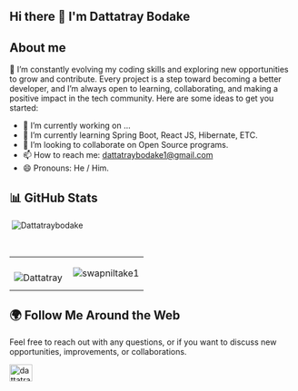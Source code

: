 ## Hi there 👋 I'm Dattatray Bodake

<!-- **Dattatraybodake/dattatraybodake** is a ✨ _special_ ✨ repository because its `README.md` (this file) appears on your GitHub profile.-->

## **About me**
<p> 🌱 I’m constantly evolving my coding skills and exploring new opportunities to grow and contribute. Every project is a step toward becoming a better developer, and I’m always open to learning, collaborating, and making a positive impact in the tech community.
Here are some ideas to get you started:

- 🔭 I’m currently working on ...
- 🌱 I’m currently learning Spring Boot, React JS, Hibernate, ETC.
- 👯 I’m looking to collaborate on Open Source programs.
- 📫 How to reach me: dattatraybodake1@gmail.com
- 😄 Pronouns: He / Him.
    </p>

## 📊 GitHub Stats
<p>&nbsp;<img align="center" src="https://github-readme-stats.vercel.app/api?username=Dattatraybodake&show_icons=true&locale=en" alt="Dattatraybodake" /></p>
  <br>
  <table>
  <tr>
   <td>
     <p><img align="left" src="https://github-readme-stats.vercel.app/api/top-langs?username=Dattatraybodake&show_icons=true&locale=en&layout=compact" alt="Dattatray" /></p>
   </td>
   <td>
     <p><img align="center" src="https://github-readme-streak-stats.herokuapp.com/?user=Dattatraybodake&" alt="swapniltake1" /></p>   
   </td>
 </tr>
</table>

## 🌍 Follow Me Around the Web
Feel free to reach out with any questions, or if you want to discuss new opportunities, improvements, or collaborations.
<p>
<a href="mailto:dattatraybodake1@gmail.com" target="blank"><img align="center" src="https://cdn-icons-png.flaticon.com/512/281/281769.png" alt="dattatray" height="30" width="40"/></a>
  <a href="www.linkedin.com/in/dattatrayabodake" target="blank">
</a>    
</p>
